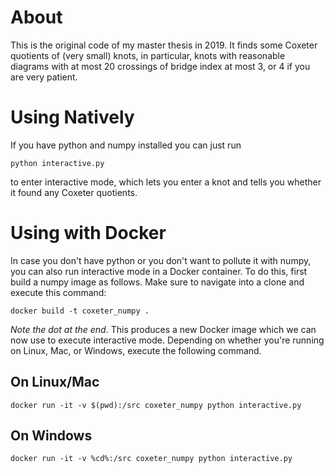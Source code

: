 # About
This is the original code of my master thesis in 2019. It finds some Coxeter quotients of (very small) knots, in particular, knots with reasonable diagrams with at most 20 crossings of bridge index at most 3, or 4 if you are very patient.

# Using Natively
If you have python and numpy installed you can just run

    python interactive.py

to enter interactive mode, which lets you enter a knot and tells you whether it found any Coxeter quotients.

# Using with Docker
In case you don't have python or you don't want to pollute it with numpy, you can also run interactive mode in a Docker container. To do this, first build a numpy image as follows. Make sure to navigate into a clone and execute this command:

    docker build -t coxeter_numpy .

*Note the dot at the end*. This produces a new Docker image which we can now use to execute interactive mode. Depending on whether you're running on Linux, Mac, or Windows, execute the following command.

## On Linux/Mac

    docker run -it -v $(pwd):/src coxeter_numpy python interactive.py

## On Windows

    docker run -it -v %cd%:/src coxeter_numpy python interactive.py
